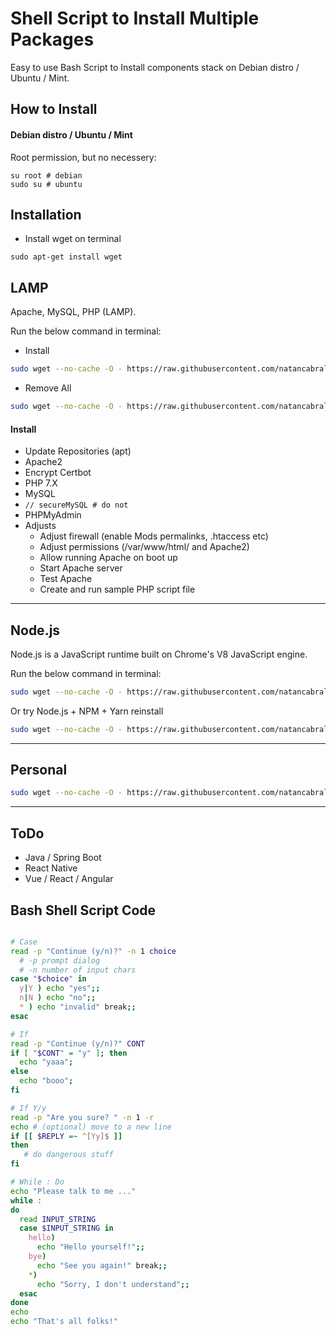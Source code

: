 # Shell Script to Install Multiple Packages
Easy to use Bash Script to Install components stack on Debian distro / Ubuntu / Mint. 
## How to Install 
####  Debian distro / Ubuntu / Mint
Root permission, but no necessery:

```
su root # debian
sudo su # ubuntu
```

## Installation

* Install wget on terminal

```
sudo apt-get install wget
```

## LAMP
Apache, MySQL, PHP (LAMP).

Run the below command in terminal:

* Install 
```bash
sudo wget --no-cache -O - https://raw.githubusercontent.com/natancabral/ubuntu-bash-script-config/main/run/lamp.sh | bash
```

* Remove All

```bash
sudo wget --no-cache -O - https://raw.githubusercontent.com/natancabral/ubuntu-bash-script-config/main/run/uninstall-lamp.sh | bash
```

#### Install

* Update Repositories (apt)
* Apache2
* Encrypt Certbot
* PHP 7.X
* MySQL
* ```// secureMySQL # do not```
* PHPMyAdmin
* Adjusts
  * Adjust firewall (enable Mods permalinks, .htaccess etc)
  * Adjust permissions (/var/www/html/ and Apache2)
  * Allow running Apache on boot up
  * Start Apache server
  * Test Apache
  * Create and run sample PHP script file

---

## Node.js
Node.js is a JavaScript runtime built on Chrome's V8 JavaScript engine.

Run the below command in terminal:
```bash
sudo wget --no-cache -O - https://raw.githubusercontent.com/natancabral/ubuntu-bash-script-config/main/run/node-js.sh | bash
```
Or try Node.js + NPM + Yarn reinstall
```bash
sudo wget --no-cache -O - https://raw.githubusercontent.com/natancabral/ubuntu-bash-script-config/main/run/node-js-npm-yarn-reinstall.sh | bash
```
---

## Personal
```bash
sudo wget --no-cache -O - https://raw.githubusercontent.com/natancabral/ubuntu-bash-script-config/main/run/personal.sh | bash
```

---

## ToDo
* Java / Spring Boot
* React Native
* Vue / React / Angular

## Bash Shell Script Code

```bash

# Case
read -p "Continue (y/n)?" -n 1 choice 
  # -p prompt dialog
  # -n number of input chars 
case "$choice" in 
  y|Y ) echo "yes";;
  n|N ) echo "no";;
  * ) echo "invalid" break;;
esac

# If
read -p "Continue (y/n)?" CONT
if [ "$CONT" = "y" ]; then
  echo "yaaa";
else
  echo "booo";
fi

# If Y/y
read -p "Are you sure? " -n 1 -r
echo # (optional) move to a new line
if [[ $REPLY =~ ^[Yy]$ ]]
then
   # do dangerous stuff
fi

# While : Do
echo "Please talk to me ..."
while :
do
  read INPUT_STRING
  case $INPUT_STRING in
    hello) 
      echo "Hello yourself!";;
    bye)
      echo "See you again!" break;;
    *) 
      echo "Sorry, I don't understand";;
  esac
done
echo 
echo "That's all folks!"
```
